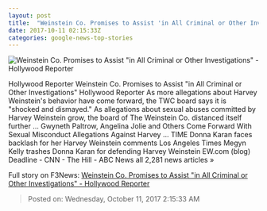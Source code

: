 ```yaml
---
layout: post
title:  "Weinstein Co. Promises to Assist 'in All Criminal or Other Investigations' - Hollywood Reporter"
date: 2017-10-11 02:15:33Z
categories: google-news-top-stories
---
```


![Weinstein Co. Promises to Assist "in All Criminal or Other Investigations" - Hollywood Reporter](http://cdn4.thr.com/sites/default/files/2017/10/gettyimages-594349932_-_h_2017.jpg)

Hollywood Reporter Weinstein Co. Promises to Assist "in All Criminal or Other Investigations" Hollywood Reporter As more allegations about Harvey Weinstein's behavior have come forward, the TWC board says it is "shocked and dismayed." As allegations about sexual abuses committed by Harvey Weinstein grow, the board of The Weinstein Co. distanced itself further ... Gwyneth Paltrow, Angelina Jolie and Others Come Forward With Sexual Misconduct Allegations Against Harvey ... TIME Donna Karan faces backlash for her Harvey Weinstein comments Los Angeles Times Megyn Kelly trashes Donna Karan for defending Harvey Weinstein EW.com (blog) Deadline - CNN - The Hill - ABC News all 2,281 news articles »


Full story on F3News: [Weinstein Co. Promises to Assist "in All Criminal or Other Investigations" - Hollywood Reporter](http://www.f3nws.com/n/NQQDSG)

> Posted on: Wednesday, October 11, 2017 2:15:33 AM
